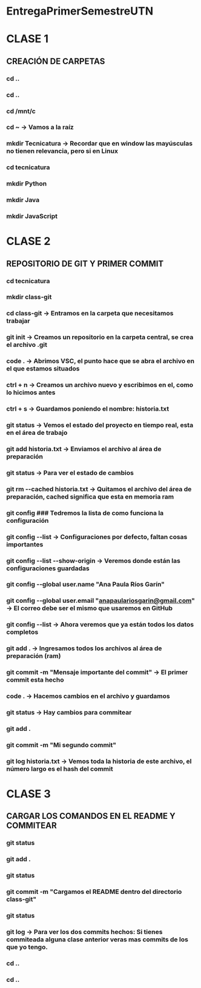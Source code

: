 # EntregaPrimerSemestreUTN
# CLASE 1
## CREACIÓN DE CARPETAS
### cd ..
### cd ..
### cd /mnt/c
### cd ~ -> Vamos a la raíz
### mkdir Tecnicatura -> Recordar que en window las mayúsculas no tienen relevancia, pero si en Linux
### cd tecnicatura
### mkdir Python
### mkdir Java
### mkdir JavaScript

# CLASE 2
## REPOSITORIO DE GIT Y PRIMER COMMIT
### cd tecnicatura
### mkdir class-git
### cd class-git -> Entramos en la carpeta que necesitamos trabajar
### git init -> Creamos un repositorio en la carpeta central, se crea el archivo .git
### code . -> Abrimos VSC, el punto hace que se abra el archivo en el que estamos situados
### ctrl + n -> Creamos un archivo nuevo y escribimos en el, como lo hicimos antes
### ctrl + s -> Guardamos poniendo el nombre: historia.txt
### git status -> Vemos el estado del proyecto en tiempo real, esta en el área de trabajo
### git add historia.txt -> Enviamos el archivo al área de preparación
### git status -> Para ver el estado de cambios
### git rm --cached historia.txt -> Quitamos el archivo del área de preparación, cached significa que esta en memoria ram
### git config ### Tedremos la lista de como funciona la configuración
### git config --list -> Configuraciones por defecto, faltan cosas importantes
### git config --list --show-origin -> Veremos donde están las configuraciones guardadas
### git config --global user.name "Ana Paula Ríos Garín"
### git config --global user.email "anapaulariosgarin@gmail.com" -> El correo debe ser el mismo que usaremos en GitHub
### git config --list -> Ahora veremos que ya están todos los datos completos
### git add . -> Ingresamos todos los archivos al área de preparación (ram)
### git commit -m "Mensaje importante del commit" -> El primer commit esta hecho
### code . -> Hacemos cambios en el archivo y guardamos
### git status -> Hay cambios para commitear
### git add .
### git commit -m "Mi segundo commit"
### git log historia.txt -> Vemos toda la historia de este archivo, el número largo es el hash del commit

# CLASE 3
## CARGAR LOS COMANDOS EN EL README Y COMMITEAR
### git status
### git add .
### git status
### git commit -m "Cargamos el README dentro del directorio class-git"
### git status
### git log -> Para ver los dos commits hechos: Si tienes commiteada alguna clase anterior veras mas commits de los que yo tengo.
### cd ..
### cd ..
